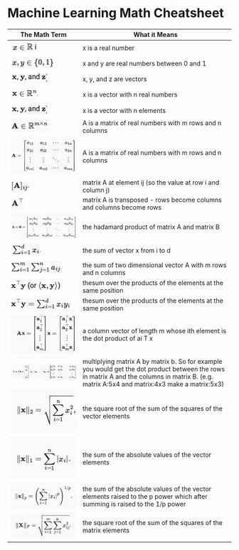 # Machine Learning Math Cheatsheet

| The Math Term | What it Means | 
|-|-|
| ![](images/realNumbers.png)| x is a real number |
|![](images/realNumbersBounds.png)|x and y are real numbers between 0 and 1| 
| ![](images/vectors.png)| x, y, and z are vectors| 
|![](images/realNumbersWithN.png) | x is a vector with n real numbers| 
| ![](images/vectors.png)| x is a vector with n elements | 
|![](images/matrix.png) | A is a matrix of real numbers with m rows and n columns| 
|![](images/fullMatrix.png) | A is a matrix of real numbers with m rows and n columns| 
| ![](images/matrixAt.png) | matrix A at element ij (so the value at row i and column j)| 
| ![](images/matrixTranspose.png) | matrix A is transposed - rows become columns and columns become rows| 
| ![](images/hadamardProduct.png) | the hadamard product of matrix A and matrix B| 
| ![](images/sumVector.png) | the sum of vector x from i to d | 
| ![](images/sum2DVector.png) | the sum of two dimensional vector A with m rows and n columns | 
| ![](images/dotProduct.png) | thesum over the products of the elements at the same position| 
| ![](images/dotProduct2.png) | thesum over the products of the elements at the same position| 
| ![](images/matrixVectorProduct.png) | a column vector of length m whose ith element is the dot product of ai T x|
| ![](images/matrixMatrixMultiplication.png) | multiplying matrix A by matrix b. So for example you would get the dot product between the rows in matrix A and the columns in matrix B. (e.g. matrix A:5x4 and matrix:4x3 make a matrix:5x3)|
| ![](images/l2Norm.png) | the square root of the sum of the squares of the vector elements|
| ![](images/l1Norm.png) | the sum of the absolute values of the vector elements|
| ![](images/lpNorm.png) | the sum of the absolute values of the vector elements raised to the p power which after summing is raised to the 1/p power|
| ![](images/frobeniusNorm.png) |the square root of the sum of the squares of the matrix elements|
